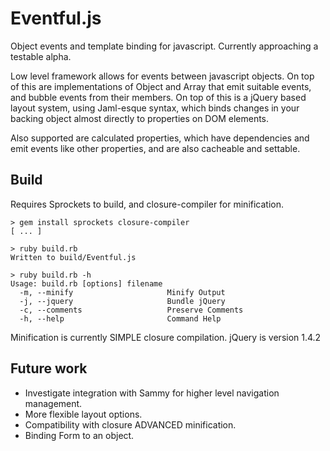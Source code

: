 # Eventful.js

Object events and template binding for javascript. Currently approaching a testable alpha.

Low level framework allows for events between javascript objects. On top of this are implementations of Object and Array that emit suitable events, and bubble events from their members. On top of this is a jQuery based layout system, using Jaml-esque syntax, which binds changes in your backing object almost directly to properties on DOM elements.

Also supported are calculated properties, which have dependencies and emit events like other properties, and are also cacheable and settable.

## Build

Requires Sprockets to build, and closure-compiler for minification.

    > gem install sprockets closure-compiler
    [ ... ]
    
    > ruby build.rb
    Written to build/Eventful.js
    
    > ruby build.rb -h
    Usage: build.rb [options] filename
      -m, --minify                     Minify Output
      -j, --jquery                     Bundle jQuery
      -c, --comments                   Preserve Comments
      -h, --help                       Command Help

Minification is currently SIMPLE closure compilation. jQuery is version 1.4.2

## Future work

* Investigate integration with Sammy for higher level navigation management.
* More flexible layout options.
* Compatibility with closure ADVANCED minification.
* Binding Form to an object.